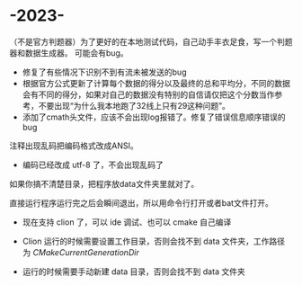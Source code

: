 # -2023-

（不是官方判题器）为了更好的在本地测试代码，自己动手丰衣足食，写一个判题器和数据生成器。
可能会有bug。
- 修复了有些情况下识别不到有流未被发送的bug
- 根据官方公式更新了计算每个数据的得分以及最终的总和平均分，不同的数据会有不同的得分，如果对自己的数据没有特别的自信请仅把这个分数当作参考，不要出现“为什么我本地跑了32线上只有29这种问题”。
- 添加了cmath头文件，应该不会出现log报错了。修复了错误信息顺序错误的bug

注释出现乱码把编码格式改成ANSI。
- 编码已经改成 utf-8 了，不会出现乱码了

如果你搞不清楚目录，把程序放data文件夹里就对了。

直接运行程序运行完之后会瞬间退出，所以用命令行打开或者bat文件打开。
- 现在支持 clion 了，可以 ide 调试、也可以 cmake 自己编译

- Clion 运行的时候需要设置工作目录，否则会找不到 data 文件夹，工作路径为 $CMakeCurrentGenerationDir$
- 运行的时候需要手动新建 data 目录，否则会找不到 data 文件夹

